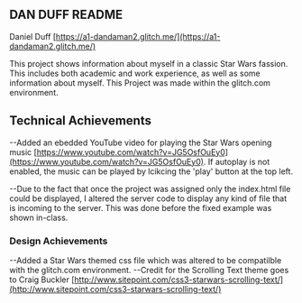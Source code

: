 DAN DUFF README
---

Daniel Duff
[https://a1-dandaman2.glitch.me/](https://a1-dandaman2.glitch.me/)

This project shows information about myself in a classic Star Wars fassion. This includes both academic and work experience,
as well as some information about myself. This Project was made within the glitch.com environment.

## Technical Achievements
--Added an ebedded YouTube video for playing the Star Wars opening music [https://www.youtube.com/watch?v=JG5OsfOuEy0](https://www.youtube.com/watch?v=JG5OsfOuEy0).
If autoplay is not enabled, the music can be played by lcikcing the 'play' button at the top left.

--Due to the fact that once the project was assigned only the index.html file could be displayed, 
I altered the server code to display any kind of file that is incoming to the server. This was done
before the fixed example was shown in-class. 

### Design Achievements
--Added a Star Wars themed css file which was altered to be compatilble with the glitch.com environment.
--Credit for the Scrolling Text theme goes to Craig Buckler [http://www.sitepoint.com/css3-starwars-scrolling-text/](http://www.sitepoint.com/css3-starwars-scrolling-text/) 



